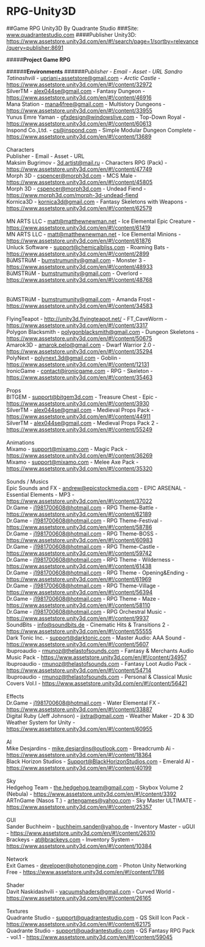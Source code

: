 # RPG-Unity3D
##Game RPG Unity3D By Quadrante Studio
###Site: www.quadrantestudio.com
####Publisher Unity3D: https://www.assetstore.unity3d.com/en/#!/search/page=1/sortby=relevance/query=publisher:8691

#####**Project Game RPG**

######**Environments**
######*Publisher      -      Email       -       Asset      -      URL*
*Sandro Tatinashvili* - upriani+assetstore@gmail.com - *Arctic Castle* - https://www.assetstore.unity3d.com/en/#!/content/32972<br />
SilverTM - alex044se@gmail.com - Fantasy Dungeon - https://www.assetstore.unity3d.com/en/#!/content/46916<br />
Mana Station - mana4free@gmail.com - Multistory Dungeons - https://www.assetstore.unity3d.com/en/#!/content/33955<br />
Yunus Emre Yaman - gfxdesign@windowslive.com - Top-Down Royal - https://www.assetstore.unity3d.com/en/#!/content/60613<br />
Inspond Co.,Ltd. - cs@inspond.com - Simple Modular Dungeon Complete - https://www.assetstore.unity3d.com/en/#!/content/13689<br />
<br />
Characters<br />
Publisher      -      Email       -       Asset      -      URL<br />
Maksim Bugrimov - 3d.artist@mail.ru - Characters RPG (Pack) - https://www.assetstore.unity3d.com/en/#!/content/47749<br />
Morph 3D - cspencer@morph3d.com - MCS Male - https://www.assetstore.unity3d.com/en/#!/content/45805<br />
Morph 3D - cspencer@morph3d.com - Undead Fiend - https://www.morph3d.com/morph-3d-undead-fiend<br />
Kornica3D - kornica3d@gmail.com - Fantasy Skeletons with Weapons - https://www.assetstore.unity3d.com/en/#!/content/62579<br /><br />
MN ARTS LLC - matt@matthewnewman.net - Ice Elemental Epic Creature - https://www.assetstore.unity3d.com/en/#!/content/61419<br />
MN ARTS LLC - matt@matthewnewman.net - Ice Elemental Minions - https://www.assetstore.unity3d.com/en/#!/content/61876<br />
Unluck Software - support@chemicalbliss.com - Roaming Bats - https://www.assetstore.unity3d.com/en/#!/content/2899<br />
BüMSTRüM - bumstrumunity@gmail.com - Monster 3 - https://www.assetstore.unity3d.com/en/#!/content/48933<br />
BüMSTRüM - bumstrumunity@gmail.com - Overlord - https://www.assetstore.unity3d.com/en/#!/content/48768<br /><br /><br />
BüMSTRüM - bumstrumunity@gmail.com - Amanda Frost - https://www.assetstore.unity3d.com/en/#!/content/34583<br /><br />
FlyingTeapot - http://unity3d.flyingteapot.net/ - FT_CaveWorm - https://www.assetstore.unity3d.com/en/#!/content/3317<br />
Polygon Blacksmith - polygonblacksmith@gmail.com - Dungeon Skeletons - https://www.assetstore.unity3d.com/en/#!/content/50675<br />
Amarok3D - amarok.pelo@gmail.com - Dwarf Warrior 2.0 - https://www.assetstore.unity3d.com/en/#!/content/35294<br />
PolyNext - polynext.3d@gmail.com - Goblin - https://www.assetstore.unity3d.com/en/#!/content/12131<br />
IronicGame - contact@ironicgame.com - RPG - Skeleton - https://www.assetstore.unity3d.com/en/#!/content/35463<br />
<br />
Props<br />
BITGEM - support@bitgem3d.com - Treasure Chest - Epic - https://www.assetstore.unity3d.com/en/#!/content/3930<br />
SilverTM - alex044se@gmail.com - Medieval Props Pack - https://www.assetstore.unity3d.com/en/#!/content/44911<br />
SilverTM - alex044se@gmail.com - Medieval Props Pack 2 - https://www.assetstore.unity3d.com/en/#!/content/55249<br />
<br />
Animations<br />
Mixamo - support@mixamo.com - Magic Pack - https://www.assetstore.unity3d.com/en/#!/content/36269<br />
Mixamo - support@mixamo.com - Melee Axe Pack - https://www.assetstore.unity3d.com/en/#!/content/35320<br />
<br />
Sounds / Musics<br />
Epic Sounds and FX - andrew@epicstockmedia.com - EPIC ARSENAL - Essential Elements - MP3 -<br /> https://www.assetstore.unity3d.com/en/#!/content/37022<br />
Dr.Game - j1981700608@hotmail.com - RPG Theme-Battle - https://www.assetstore.unity3d.com/en/#!/content/62189<br />
Dr.Game - j1981700608@hotmail.com - RPG Theme-Festival - https://www.assetstore.unity3d.com/en/#!/content/58786<br />
Dr.Game - j1981700608@hotmail.com - RPG Theme-BOSS - https://www.assetstore.unity3d.com/en/#!/content/60983<br />
Dr.Game - j1981700608@hotmail.com - RPG Theme-Castle - https://www.assetstore.unity3d.com/en/#!/content/59742<br />
Dr.Game - j1981700608@hotmail.com - RPG Theme - Wilderness - https://www.assetstore.unity3d.com/en/#!/content/61438<br />
Dr.Game - j1981700608@hotmail.com - RPG Theme - Opening&Ending - https://www.assetstore.unity3d.com/en/#!/content/61969<br />
Dr.Game - j1981700608@hotmail.com - RPG Theme-Village - https://www.assetstore.unity3d.com/en/#!/content/56394<br />
Dr.Game - j1981700608@hotmail.com - RPG Theme - Maze - https://www.assetstore.unity3d.com/en/#!/content/58110<br />
Dr.Game - j1981700608@hotmail.com - RPG Orchestral Music - https://www.assetstore.unity3d.com/en/#!/content/9937<br />
SoundBits - info@soundbits.de - Cinematic Hits & Transitions 2 - https://www.assetstore.unity3d.com/en/#!/content/55555<br />
Dark Tonic Inc. - support@darktonic.com - Master Audio: AAA Sound - https://www.assetstore.unity3d.com/en/#!/content/5607<br />
Ibuproaudio - rmunoz@thelastofsounds.com - Fantasy & Merchants Audio Music Pack - https://www.assetstore.unity3d.com/en/#!/content/34957<br />
Ibuproaudio - rmunoz@thelastofsounds.com - Fantasy Loot Audio Pack - https://www.assetstore.unity3d.com/en/#!/content/54714<br />
Ibuproaudio - rmunoz@thelastofsounds.com - Personal & Classical Music Covers Vol.I - https://www.assetstore.unity3d.com/en/#!/content/56421<br />
<br />
Effects<br />
Dr.Game - j1981700608@hotmail.com - Water Elemental FX - https://www.assetstore.unity3d.com/en/#!/content/33887<br />
Digital Ruby (Jeff Johnson) - jjxtra@gmail.com - Weather Maker - 2D & 3D Weather System for Unity - https://www.assetstore.unity3d.com/en/#!/content/60955<br />
<br />
AI<br />
Mike Desjardins - mike.desjardins@outlook.com - Breadcrumb Ai - https://www.assetstore.unity3d.com/en/#!/content/18364<br />
Black Horizon Studios - Support@BlackHorizonStudios.com - Emerald AI - https://www.assetstore.unity3d.com/en/#!/content/40199<br />
<br />
Sky<br />
Hedgehog Team - the.hedgehog.team@gmail.com - Skybox Volume 2 (Nebula) - https://www.assetstore.unity3d.com/en/#!/content/3392<br />
ARTnGame (Nasos T.) - artengames@yahoo.com - Sky Master ULTIMATE - https://www.assetstore.unity3d.com/en/#!/content/25357<br />
<br />
GUI<br />
Sander Buchheim - buchheim.sander@yahoo.de - Inventory Master - uGUI - https://www.assetstore.unity3d.com/en/#!/content/26310<br />
Brackeys - at@brackeys.com - Inventory System - https://www.assetstore.unity3d.com/en/#!/content/10384<br />
<br />
Network<br />
Exit Games - developer@photonengine.com - Photon Unity Networking Free - https://www.assetstore.unity3d.com/en/#!/content/1786<br />
<br />
Shader<br />
Davit Naskidashvili - vacuumshaders@gmail.com - Curved World - https://www.assetstore.unity3d.com/en/#!/content/26165<br />
<br />
Textures<br />
Quadrante Studio - support@quadrantestudio.com - QS Skill Icon Pack - https://www.assetstore.unity3d.com/en/#!/content/62175<br />
Quadrante Studio - support@quadrantestudio.com - QS Fantasy RPG Pack - vol.1 - https://www.assetstore.unity3d.com/en/#!/content/59045<br />
